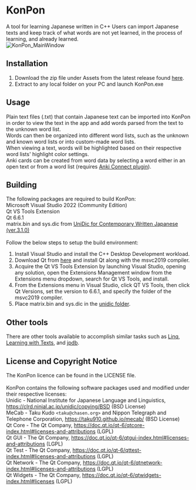 # KonPon
A tool for learning Japanese written in C++
Users can import Japanese texts and keep track of what words are not yet learned, in the process of learning, and already learned.
<br>![KonPon_MainWindow](https://github.com/gallaway-jp/KonPon/assets/105543156/ae31e158-7731-4801-b88e-bdc7ead2d0fa)

## Installation
1. Download the zip file under Assets from the latest release found [here](https://github.com/gallaway-jp/KonPon/releases).  
2. Extract to any local folder on your PC and launch KonPon.exe

## Usage
Plain text files (.txt) that contain Japanese text can be imported into KonPon in order to view the text in the app and add words parsed from the text to the unknown word list.  
Words can then be organized into different word lists, such as the unknown and known word lists or into custom-made word lists.  
When viewing a text, words will be highlighted based on their respective word lists' highlight color settings.  
Anki cards can be created from word data by selecting a word either in an open text or from a word list (requires [Anki Connect plugin](https://ankiweb.net/shared/info/2055492159)).

## Building
The following packages are required to build KonPon:  
Microsoft Visual Studio 2022 (Community Edition)  
Qt VS Tools Extension  
Qt 6.6.1  
matrix.bin and sys.dic from [UniDic for Contemporary Written Japanese (ver.3.1.0)](https://clrd.ninjal.ac.jp/unidic/en/back_number_en.html#unidic_bccwj)  
<br>
Follow the below steps to setup the build environment:  
1. Install Visual Studio and install the C++ Desktop Development workload.    
2. Download Qt from [here](https://www.qt.io/download-open-source) and install Qt along with the msvc2019 compiler.  
3. Acquire the Qt VS Tools Extension by launching Visual Studio, opening any solution, open the Extensions Management window from the Extensions menu dropdown, search for Qt VS Tools, and install.  
4. From the Extensions menu in Visual Studio, click QT VS Tools, then click Qt Versions, set the version to 6.6.1, and specify the folder of the msvc2019 compiler.
5. Place matrix.bin and sys.dic in the [unidic folder](MemoryMapLib/unidic/).  

## Other tools

There are other tools available to accomplish similar tasks such as
[Linq](https://www.lingq.com/en/), [Learning with Texts](https://learning-with-texts.sourceforge.io/),
and [jpdb](https://jpdb.io/).

## License and Copyright Notice
The KonPon licence can be found in the LICENSE file.  
<br>
KonPon contains the following software packages used and modified under their respective licenses:  
Unidic - National Institute for Japanese Language and Linguistics, https://clrd.ninjal.ac.jp/unidic/copying/BSD (BSD License)  
MeCab - Taku Kudo `<taku@chasen.org>` and Nippon Telegraph and Telephone Corporation, https://taku910.github.io/mecab/ (BSD License)  
Qt Core - The Qt Company, https://doc.qt.io/qt-6/qtcore-index.html#licenses-and-attributions (LGPL)  
Qt GUI - The Qt Company, https://doc.qt.io/qt-6/qtgui-index.html#licenses-and-attributions (LGPL)  
Qt Test - The Qt Company, https://doc.qt.io/qt-6/qttest-index.html#licenses-and-attributions (LGPL)  
Qt Network - The Qt Company, https://doc.qt.io/qt-6/qtnetwork-index.html#licenses-and-attributions (LGPL)  
Qt Widgets - The Qt Company, https://doc.qt.io/qt-6/qtwidgets-index.html#licenses (LGPL)  
